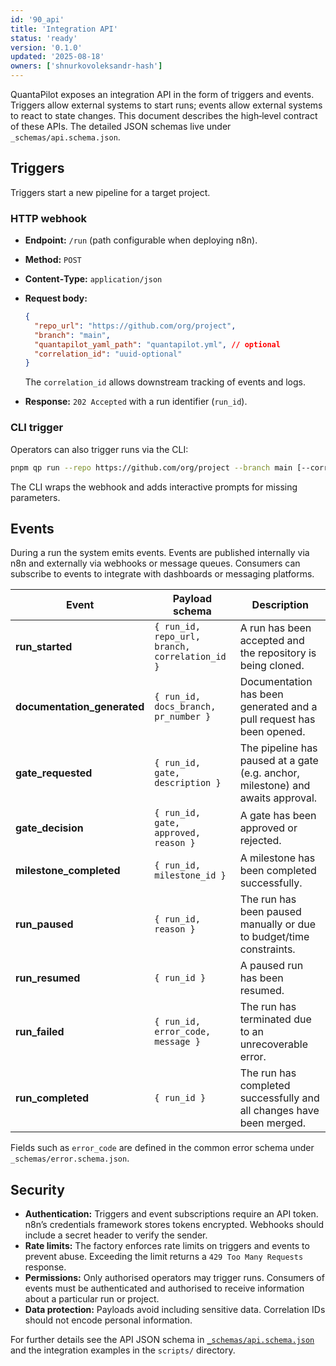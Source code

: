 ```yaml
---
id: '90_api'
title: 'Integration API'
status: 'ready'
version: '0.1.0'
updated: '2025-08-18'
owners: ['shnurkovoleksandr-hash']
---
```


QuantaPilot exposes an integration API in the form of triggers and events. Triggers allow external systems to start runs; events allow external systems to react to state changes. This document describes the high‑level contract of these APIs. The detailed JSON schemas live under `_schemas/api.schema.json`.

## Triggers

Triggers start a new pipeline for a target project.

### HTTP webhook

- **Endpoint:** `/run` (path configurable when deploying n8n).
- **Method:** `POST`
- **Content‑Type:** `application/json`
- **Request body:**

  ```json
  {
    "repo_url": "https://github.com/org/project",
    "branch": "main",
    "quantapilot_yaml_path": "quantapilot.yml", // optional
    "correlation_id": "uuid-optional"
  }
  ```

  The `correlation_id` allows downstream tracking of events and logs.

- **Response:** `202 Accepted` with a run identifier (`run_id`).

### CLI trigger

Operators can also trigger runs via the CLI:

```bash
pnpm qp run --repo https://github.com/org/project --branch main [--correlation-id <uuid>]
```

The CLI wraps the webhook and adds interactive prompts for missing parameters.

## Events

During a run the system emits events. Events are published internally via n8n and externally via webhooks or message queues. Consumers can subscribe to events to integrate with dashboards or messaging platforms.

| Event                       | Payload schema                                 | Description                                                                     |
| --------------------------- | ---------------------------------------------- | ------------------------------------------------------------------------------- |
| **run_started**             | `{ run_id, repo_url, branch, correlation_id }` | A run has been accepted and the repository is being cloned.                     |
| **documentation_generated** | `{ run_id, docs_branch, pr_number }`           | Documentation has been generated and a pull request has been opened.            |
| **gate_requested**          | `{ run_id, gate, description }`                | The pipeline has paused at a gate (e.g. anchor, milestone) and awaits approval. |
| **gate_decision**           | `{ run_id, gate, approved, reason }`           | A gate has been approved or rejected.                                           |
| **milestone_completed**     | `{ run_id, milestone_id }`                     | A milestone has been completed successfully.                                    |
| **run_paused**              | `{ run_id, reason }`                           | The run has been paused manually or due to budget/time constraints.             |
| **run_resumed**             | `{ run_id }`                                   | A paused run has been resumed.                                                  |
| **run_failed**              | `{ run_id, error_code, message }`              | The run has terminated due to an unrecoverable error.                           |
| **run_completed**           | `{ run_id }`                                   | The run has completed successfully and all changes have been merged.            |

Fields such as `error_code` are defined in the common error schema under `_schemas/error.schema.json`.

## Security

- **Authentication:** Triggers and event subscriptions require an API token. n8n’s credentials framework stores tokens encrypted. Webhooks should include a secret header to verify the sender.
- **Rate limits:** The factory enforces rate limits on triggers and events to prevent abuse. Exceeding the limit returns a `429 Too Many Requests` response.
- **Permissions:** Only authorised operators may trigger runs. Consumers of events must be authenticated and authorised to receive information about a particular run or project.
- **Data protection:** Payloads avoid including sensitive data. Correlation IDs should not encode personal information.

For further details see the API JSON schema in [`_schemas/api.schema.json`](../_schemas/api.schema.json) and the integration examples in the `scripts/` directory.
